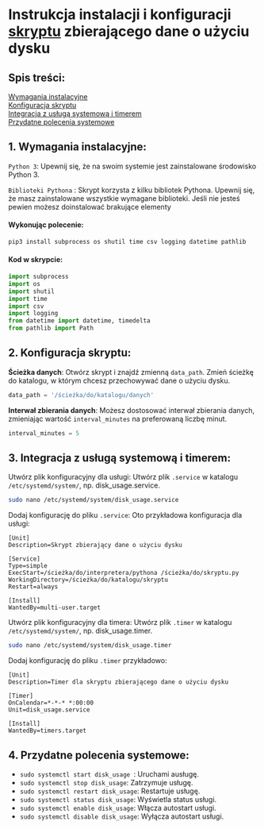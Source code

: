 # Instrukcja instalacji i konfiguracji [skryptu](https://github.com/stachusar/Data-usage-collector/blob/collector/collector.py) zbierającego dane o użyciu dysku

## Spis treści:
[Wymagania instalacyjne](#1-wymagania-instalacyjne)  
[Konfiguracja skryptu](#2-konfiguracja-skryptu)  
[Integracja z usługą systemową i timerem](#3-integracja-z-usługą-systemową-i-timerem)  
[Przydatne polecenia systemowe](#4-przydatne-polecenia-systemowe)  
  

## 1. Wymagania instalacyjne:

`Python 3`: Upewnij się, że na swoim systemie jest zainstalowane środowisko Python 3.

`Biblioteki Pythona` : Skrypt korzysta z kilku bibliotek Pythona.  Upewnij się, że masz zainstalowane wszystkie wymagane biblioteki. 
Jeśli nie jesteś pewien możesz doinstalować brakujące elementy

#### Wykonując polecenie:

```bash
pip3 install subprocess os shutil time csv logging datetime pathlib
```
#### Kod w skrypcie: 
```python
import subprocess
import os
import shutil
import time
import csv
import logging
from datetime import datetime, timedelta
from pathlib import Path
```
## 2. Konfiguracja skryptu:

__Ścieżka danych__: Otwórz skrypt i znajdź zmienną `data_path`. Zmień ścieżkę do katalogu, w którym chcesz przechowywać dane o użyciu dysku.

```python
data_path = '/ścieżka/do/katalogu/danych'
```
__Interwał zbierania danych__: Możesz dostosować interwał zbierania danych, zmieniając wartość `interval_minutes` na preferowaną liczbę minut.

```python
interval_minutes = 5
```
## 3. Integracja z usługą systemową i timerem:

Utwórz plik konfiguracyjny dla usługi: Utwórz plik `.service` w katalogu `/etc/systemd/system/`, np. disk_usage.service.

```bash
sudo nano /etc/systemd/system/disk_usage.service
```
Dodaj konfigurację do pliku `.service`: Oto przykładowa konfiguracja dla usługi:

```plaintext
[Unit]
Description=Skrypt zbierający dane o użyciu dysku

[Service]
Type=simple
ExecStart=/ścieżka/do/interpretera/pythona /ścieżka/do/skryptu.py
WorkingDirectory=/ścieżka/do/katalogu/skryptu
Restart=always

[Install]
WantedBy=multi-user.target
```
Utwórz plik konfiguracyjny dla timera: Utwórz plik `.timer` w katalogu `/etc/systemd/system/`, np. disk_usage.timer.

```bash
sudo nano /etc/systemd/system/disk_usage.timer
```
Dodaj konfigurację do pliku `.timer` przykładowo:

```plaintext
[Unit]
Description=Timer dla skryptu zbierającego dane o użyciu dysku

[Timer]
OnCalendar=*-*-* *:00:00
Unit=disk_usage.service

[Install]
WantedBy=timers.target
```
## 4. Przydatne polecenia systemowe:
* ```sudo systemctl start disk_usage ```: Uruchami ausługę.                         
* ```sudo systemctl stop disk_usage```: Zatrzymuje usługę.
* ```sudo systemctl restart disk_usage```: Restartuje usługę.
* ```sudo systemctl status disk_usage```: Wyświetla status usługi.
* ```sudo systemctl enable disk_usage```: Włącza autostart usługi.
* ```sudo systemctl disable disk_usage```: Wyłącza autostart usługi.

